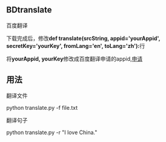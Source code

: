 ## BDtranslate

百度翻译

下载完成后，修改<strong >def translate(srcString, appid='yourAppid', secretKey='yourKey', fromLang='en', toLang='zh'):</strong>行

将<strong>yourAppid, yourKey</strong>修改成百度翻译申请的appid,[申请](http://api.fanyi.baidu.com/api/trans/product/apidoc)

## 用法

翻译文件

python translate.py -f file.txt

翻译句子

python translate.py -r "I love China."

